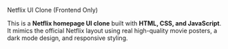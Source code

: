 Netflix UI Clone (Frontend Only)

This is a **Netflix homepage UI clone** built with **HTML, CSS, and JavaScript**. It mimics the official Netflix layout using real high-quality movie posters, a dark mode design, and responsive styling.
